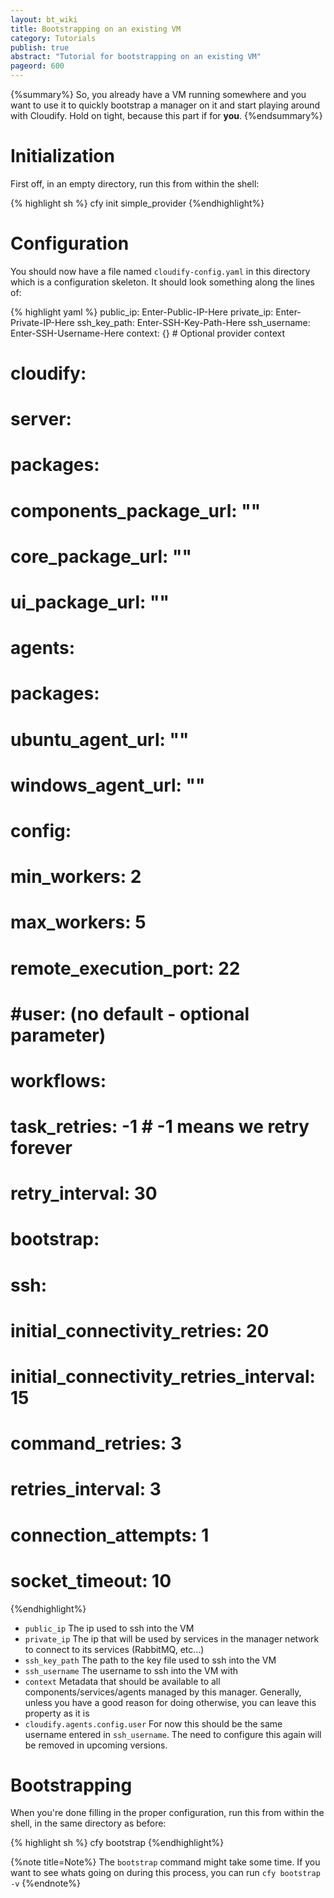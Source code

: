 ```yaml
---
layout: bt_wiki
title: Bootstrapping on an existing VM
category: Tutorials
publish: true
abstract: "Tutorial for bootstrapping on an existing VM"
pageord: 600
---
```


{%summary%} So, you already have a VM running somewhere and you want to use it to quickly bootstrap a manager on it and start playing around with Cloudify. Hold on tight, because this part if for **you**. {%endsummary%}


# Initialization

First off, in an empty directory, run this from within the shell:

{% highlight sh %}
cfy init simple_provider
{%endhighlight%}

# Configuration

You should now have a file named `cloudify-config.yaml` in this directory which is a configuration skeleton. It should look something along the lines of:


{% highlight yaml %}
public_ip: Enter-Public-IP-Here
private_ip: Enter-Private-IP-Here
ssh_key_path: Enter-SSH-Key-Path-Here
ssh_username: Enter-SSH-Username-Here
context: {} # Optional provider context

# cloudify:
#     server:
#         packages:
#             components_package_url: ""
#             core_package_url: ""
#             ui_package_url: ""
#     agents:
#         packages:
#             ubuntu_agent_url: ""
#             windows_agent_url: ""
#         config:
#             min_workers: 2
#             max_workers: 5
#             remote_execution_port: 22
#             #user: (no default - optional parameter)
#     workflows:
#         task_retries: -1  # -1 means we retry forever
#         retry_interval: 30

#     bootstrap:
#         ssh:
#             initial_connectivity_retries: 20
#             initial_connectivity_retries_interval: 15
#             command_retries: 3
#             retries_interval: 3
#             connection_attempts: 1
#             socket_timeout: 10

{%endhighlight%}

* `public_ip` The ip used to ssh into the VM
* `private_ip` The ip that will be used by services in the manager network to connect to its services (RabbitMQ, etc...)
* `ssh_key_path` The path to the key file used to ssh into the VM
* `ssh_username` The username to ssh into the VM with
* `context` Metadata that should be available to all components/services/agents managed by this manager. Generally, unless you
  have a good reason for doing otherwise, you can leave this property as it is
* `cloudify.agents.config.user` For now this should be the same username entered in `ssh_username`. The need to configure this again
  will be removed in upcoming versions.


# Bootstrapping

When you're done filling in the proper configuration, run this from within the shell, in the same directory as before:


{% highlight sh %}
cfy bootstrap
{%endhighlight%}


{%note title=Note%}
The `bootstrap` command might take some time. If you want to see whats going on during this process, you can run
`cfy bootstrap -v`
{%endnote%}
